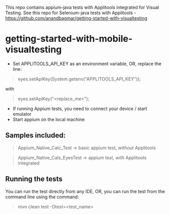 This repo contains appium-java tests with Applitools integrated for Visual Testing.
See this repo for Selenium-java tests with Applitools - https://github.com/anandbagmar/getting-started-with-visualtesting

# getting-started-with-mobile-visualtesting

* Set APPLITOOLS_API_KEY as an environment variable, OR, replace the line:
> eyes.setApiKey(System.getenv("APPLITOOLS_API_KEY"));

with 
> eyes.setApiKey("<replace_me>");

* If running Appium tests, you need to connect your device / start emulator
* Start appium on the local machine

## Samples included:

> Appium_Native_Calc_Test -> basic appium test, *without* Applitools
 
> Appium_Native_Cals_EyesTest -> appium test, *with* Applitools integrated

## Running the tests

You can run the test directly from any IDE, OR, you can run the test from the command line using the command:

> mvn clean test -Dtest=<test_name>